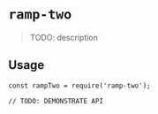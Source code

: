 # `ramp-two`

> TODO: description

## Usage

```
const rampTwo = require('ramp-two');

// TODO: DEMONSTRATE API
```
